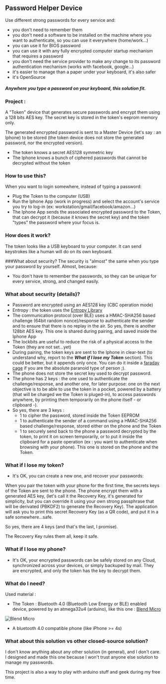 
## Password Helper Device

Use different strong passwords for every service and:

- you don't need to remember them
- you don't need a software to be installed on the machine where you want to authenticate, so you can use it everywhere (home/work...)
- you can use it for BIOS password
- you can use it with any fully encrypted computer startup mechanism that requires a password
- you don't need the service provider to make any change to its password authentication mechanism (works with facebook, google...)
- it's easier to manage than a paper under your keyboard, it's also safer
- it's OpenSource


##### Anywhere you type a password on your keyboard, this solution fit.

### Project :
A "Token" device that generates secure passwords and encrypt them using a 128 bits AES key. The secret key is stored in the token's eeprom memory only.

The generated encrypted password is sent to a Master Device (let's say : an Iphone) to be stored (the token device does not store the generated password, nor the encrypted version).

- The token knows a secret AES128 symmetric key
- The Iphone knows a bunch of ciphered passwords that cannot be decrypted without the token

### How to use this?
When you want to login somewhere, instead of typing a password:

- Plug the Token to the computer (USB)
- Run the Iphone App (work in progress) and select the account's service you try to log-in (ex: workstation/gmail/facebook/amazon...)
- The Iphone App sends the associated encrypted password to the Token, that can decrypt it (because it knows the secret key) and the token "types" the password where your focus is.


### How does it work?
The token looks like a USB keyboard to your computer. It can send keystrokes like a human will do on its own keyboard.


###What about security?
The security is "almost" the same when you type your password by yourself. Almost, because:
- You don't have to remember the passwords, so they can be unique for every service, strong, and changed easily.


### What about security (details)?

- Password are encrypted using an AES128 key (CBC operation mode)
- Entropy : the token uses the [Entropy Library](https://sites.google.com/site/astudyofentropy/project-definition/timer-jitter-entropy-sources/entropy-library)
- The communication protocol (over BLE) uses a HMAC-SHA256 based challenge (64bit random nonce)/response to authenticate the sender and to ensure that there is no replay in the air. So yes, there is another 128bit AES key. This one is shared during pairing, and saved inside the Iphone App
- The lockbits are useful to reduce the risk of a physical access to the Token (they are not set...yet)
- During pairing, the token keys are sent to the Iphone in clear-text (to understand why, report to the _**What if I lose my Token**_ section). This could be better, but it appends only once. You can do it inside a [faraday cage](http://www.instructables.com/id/Faraday-Cage-Phone-Pouch/) if you are the absolute paranoid type of person ;).
- The phone does not store the secret key used to decrypt password.
- The phone has 2 keys : the one used to authenticate the challenge/response, and another one, for later purpose: one on the next objective is to be able to use the token in a pocket, powered by a battery (that will be charged we the Token is pluged-in), to access passwords anywhere, by printing them temporarily on the phone itself - or clipboard -).
- So yes, there are 3 keys : 
  - 1 to cipher the password, stored inside the Token EEPROM
  - 1 to authenticate the sender of a command using a HMAC-SHA256 based challenge/response, stored either on the phone and the Token
  - 1 to securely send back to the phone a password decrypted by the token, to print it on screen temporarily, or to put it inside the clipboard for a paste operation (ex : you want to authenticate when browsing with your phone). This one is stored on the phone and the Token.

### What if I lose my token?
- It's OK, you can create a new one, and recover your passwords:

When you pair the token with your phone for the first time, the secrets keys of the Token are sent to the phone.
The phone encrypt them with a generated AES key, (let's call it the Recovery Key, it's generated for simplicity, but you can override it using your own strong passphrase that will be derivated (PBKDF2) to generate the Recovery Key).
The application will ask you to print this secret Recovery Key (as a QR code), and put it in a safe somewhere...safe.

So yes, there are 4 keys (and that's the last, I promise).

The Recovery Key rules them all, keep it safe.

### What if I lose my phone?
- It's OK, your encrypted passwords can be safely stored on any Cloud, synchronized across your devices, or simply backuped by mail.
They are encrypted, and only the token has the key to decrypt them.
 

### What do I need?
Used material :

- The Token : Bluetooth 4.0 (Bluetooth Low Energy or BLE) enabled device, powered by an atmega32u4 (arduino), like this one : [Blend Micro](http://redbearlab.com/blendmicro)


![Blend Micro](http://static1.squarespace.com/static/5039e08be4b00cf0e8cf88cd/t/5369db8fe4b0968802ea163d/1399446417765/BlendMicro.F%26B.jpg?format=200w)

- A bluetooth 4.0 compatible phone (like iPhone >= 4s)

### What about this solution vs other closed-source solution?
I don't know anything about any other solution (in general), and I don't care.
I designed and made this one because I won't trust anyone else solution to manage my passwords.

This project is also a way to play with arduino stuff and geek during my free time.
